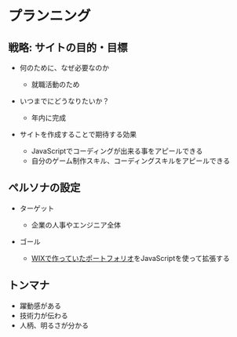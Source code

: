 # プランニング

## 戦略: サイトの目的・目標

- 何のために、なぜ必要なのか
    - 就職活動のため

- いつまでにどうなりたいか？
    - 年内に完成

- サイトを作成することで期待する効果
    - JavaScriptでコーディングが出来る事をアピールできる
    - 自分のゲーム制作スキル、コーディングスキルをアピールできる

## ペルソナの設定

- ターゲット
    - 企業の人事やエンジニア全体

- ゴール
    - [WIXで作っていたポートフォリオ](https://itoseiya.wixsite.com/itoseiya-portfolio)をJavaScriptを使って拡張する

## トンマナ

- 躍動感がある
- 技術力が伝わる
- 人柄、明るさが分かる